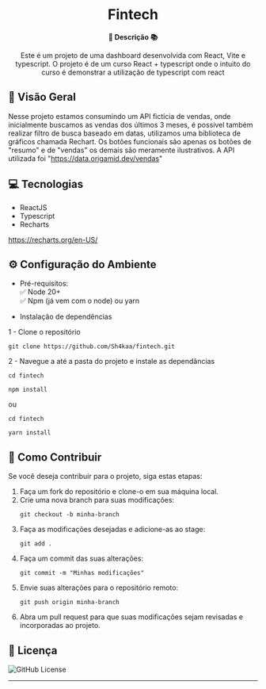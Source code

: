 <h1 align="center">Fintech</h1>



<div align="center">
  <strong>🚀 Descrição 📚</strong>
</div>

<div align="center">
  <p>Este é um projeto de uma dashboard desenvolvida com React, Vite e typescript. O projeto é de um curso React + typescript onde o intuito do curso é demonstrar a utilização de typescript com react</p>
  </p>
</div>

## 🔭 Visão Geral

Nesse projeto estamos consumindo um API fictícia de vendas, onde inicialmente buscamos as vendas dos últimos 3 meses, é possivel também realizar filtro de busca baseado em datas, utilizamos uma biblioteca de gráficos chamada Rechart. Os botões funcionais são apenas os botões de "resumo" e de "vendas" os demais são meramente ilustrativos. A API utilizada foi "https://data.origamid.dev/vendas"

## 💻 Tecnologias

- ReactJS
- Typescript
- Recharts

https://recharts.org/en-US/

## ⚙️ Configuração do Ambiente
- Pré-requisitos: <br>
✅ Node 20+ </br>
✅ Npm (já vem com o node) ou yarn

- Instalação de dependências </br>

1 - Clone o repositório
```
git clone https://github.com/Sh4kaa/fintech.git
```

2 - Navegue a até a pasta do projeto e instale as dependâncias
```
cd fintech
```
```
npm install
```
ou
```
cd fintech
```
```
yarn install
```
## 🤝 Como Contribuir

Se você deseja contribuir para o projeto, siga estas etapas:

1. Faça um fork do repositório e clone-o em sua máquina local.
2. Crie uma nova branch para suas modificações:
   ```
   git checkout -b minha-branch
   ```
3. Faça as modificações desejadas e adicione-as ao stage:
   ```
   git add .
   ```
4. Faça um commit das suas alterações:
   ```
   git commit -m "Minhas modificações"
   ```
5. Envie suas alterações para o repositório remoto:
   ```
   git push origin minha-branch
   ```
6. Abra um pull request para que suas modificações sejam revisadas e incorporadas ao projeto.

## 📄 Licença

![GitHub License](https://img.shields.io/github/license/sh4kaa/fintech)


---


